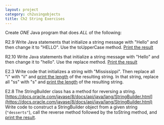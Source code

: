 ```yaml
---
layout: project
category: ch2usingobjects
title: Ch2 String Exercises
---
```

Create *ONE* Java program that does *ALL* of the following:

R2.9 Write Java statements that initialize a string message with "Hello" and then change it to "HELLO". Use the toUpperCase method. <ins>Print the result</ins>

R2.10 Write Java statements that initialize a string message with "Hello" and then change it to "hello". Use the replace method. <ins>Print the result</ins>

E2.3 Write code that initializes a string with "Mississippi". Then replace all "i" with "ii" and <ins>print the length</ins> of the resulting string. In that string, replace all "ss" with "s" and <ins>print the length</ins> of the resulting string.

E2.8 The StringBuilder class has a method for reversing a string. [https://docs.oracle.com/javase/8/docs/api/java/lang/StringBuilder.html](https://docs.oracle.com/javase/8/docs/api/java/lang/StringBuilder.html) Write code to construct a StringBuilder object from a given string (``"desserts"``), call the reverse method followed by the toString method, and <ins>print the result</ins>.
